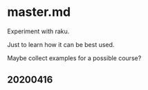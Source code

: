 # master.md

Experiment with raku.

Just to learn how it can be best used.

Maybe collect examples for a possible course?

## 20200416
